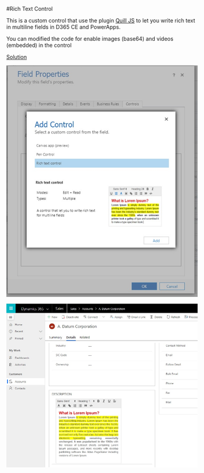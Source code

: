 #Rich Text Control

This is a custom control that use the plugin [Quill JS](https://quilljs.com) to let you write rich text in multiline fields in D365 CE and PowerApps.

You can modified the code for enable images (base64) and videos (embedded) in the control

[Solution](solution/RichTextControl.zip)

![](../../assets/pictures/rich-text-preview.jpg)

![](../../assets/pictures/rich-text-control.jpg)